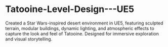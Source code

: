 # Tatooine-Level-Design---UE5
Created a Star Wars-inspired desert environment in UE5, featuring sculpted terrain, modular buildings, dynamic lighting, and atmospheric effects to capture the look and feel of Tatooine. Designed for immersive exploration and visual storytelling.
